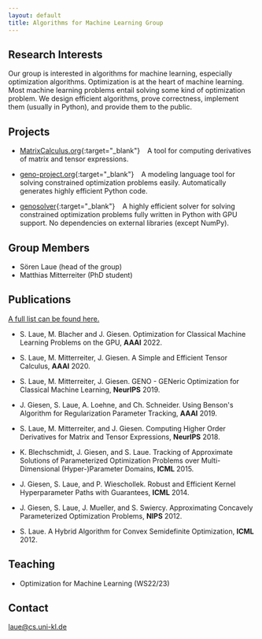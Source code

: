 ```yaml
---
layout: default
title: Algorithms for Machine Learning Group
---
```


  

## Research Interests

Our group is interested in algorithms for machine learning, especially optimization algorithms. Optimization is at the heart of machine learning. Most machine learning problems entail solving some kind of optimization problem. We design efficient algorithms, prove correctness, implement them (usually in Python), and provide them to the public.

## Projects

* [MatrixCalculus.org](https://www.MatrixCalculus.org){:target="_blank"} &ensp; A tool for computing derivatives of matrix and tensor expressions.

* [geno-project.org](https://www.geno-project.org){:target="_blank"} &ensp; A modeling language tool for solving constrained optimization problems easily. Automatically generates highly efficient Python code.

* [genosolver](https://www.github.com/slaue/genosolver){:target="_blank"} &ensp; A highly efficient solver for solving constrained optimization problems fully written in Python with GPU support. No dependencies on external libraries (except NumPy).

## Group Members

* Sören Laue (head of the group)
* Matthias Mitterreiter (PhD student)

## Publications

[A full list can be found here.](./publications.html)

* S. Laue, M. Blacher and J. Giesen. Optimization for Classical Machine Learning Problems on the GPU, **AAAI** 2022.

* S. Laue, M. Mitterreiter, J. Giesen. A Simple and Efficient Tensor Calculus, **AAAI** 2020.

* S. Laue, M. Mitterreiter, J. Giesen. GENO - GENeric Optimization for Classical Machine Learning, **NeurIPS** 2019.

* J. Giesen, S. Laue, A. Loehne, and Ch. Schneider. Using Benson's Algorithm for Regularization Parameter Tracking, **AAAI** 2019.

* S. Laue, M. Mitterreiter, and J. Giesen. Computing Higher Order Derivatives for Matrix and Tensor Expressions, **NeurIPS** 2018.

* K. Blechschmidt, J. Giesen, and S. Laue. Tracking of Approximate Solutions of Parameterized Optimization Problems over Multi-Dimensional (Hyper-)Parameter Domains, **ICML** 2015.

* J. Giesen, S. Laue, and P. Wieschollek. Robust and Efficient Kernel Hyperparameter Paths with Guarantees, **ICML** 2014.

* J. Giesen, S. Laue, J. Mueller, and S. Swiercy. Approximating Concavely Parameterized Optimization Problems, **NIPS** 2012.

* S. Laue. A Hybrid Algorithm for Convex Semidefinite Optimization, **ICML** 2012.

## Teaching

* Optimization for Machine Learning (WS22/23)

## Contact

[laue@cs.uni-kl.de](mailto:laue@cs.uni-kl.de)
